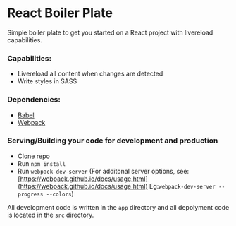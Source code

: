 # React Boiler Plate
Simple boiler plate to get you started on a React project with livereload capabilities. 

### Capabilities: 
* Livereload all content when changes are detected
* Write styles in SASS

### Dependencies:
* [Babel](https://babeljs.io/)
* [Webpack](https://webpack.github.io/)

### Serving/Building your code for development and production
* Clone repo
* Run ```npm install```
* Run ```webpack-dev-server``` (For additonal server options, see: [https://webpack.github.io/docs/usage.html](https://webpack.github.io/docs/usage.html) Eg:```webpack-dev-server --progress --colors```)

All development code is written in the ```app``` directory and all depolyment code is located in the ```src``` directory.